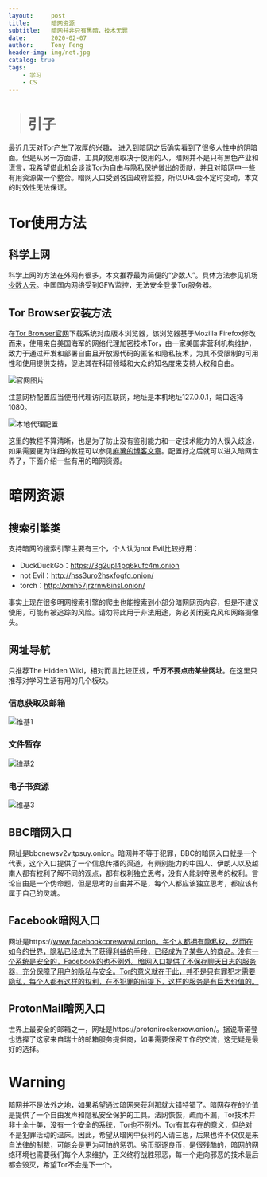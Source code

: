 ```yaml
---
layout:     post
title:      暗网资源
subtitle:   暗网并非只有黑暗，技术无罪
date:       2020-02-07
author:     Tony Feng
header-img: img/net.jpg
catalog: true
tags:
    - 学习
    - CS
---
```


># 引子

最近几天对Tor产生了浓厚的兴趣， 进入到暗网之后确实看到了很多人性中的阴暗面。但是从另一方面讲，工具的使用取决于使用的人，暗网并不是只有黑色产业和谎言，我希望借此机会谈谈Tor为自由与隐私保护做出的贡献，并且对暗网中一些有用资源做一个整合。暗网入口受到各国政府监控，所以URL会不定时变动，本文的时效性无法保证。

# Tor使用方法

## 科学上网

科学上网的方法在外网有很多，本文推荐最为简便的“少数人”。具体方法参见机场[少数人云](https://dwz.cn/0V1WRujO)。中国国内网络受到GFW监控，无法安全登录Tor服务器。

## Tor Browser安装方法

在[Tor Browser官网](https://www.torproject.org/download/)下载系统对应版本浏览器，该浏览器基于Mozilla Firefox修改而来，使用来自美国海军的网络代理加密技术Tor，由一家美国非营利机构维护，致力于通过开发和部署自由且开放源代码的匿名和隐私技术，为其不受限制的可用性和使用提供支持，促进其在科研领域和大众的知名度来支持人权和自由。

![官网图片](https://p.sda1.dev/0/d7ca6ad1440e32163ee9d7eb9ada3241/Snipaste_2020-02-07_10-43-20.PNG)

注意网桥配置应当使用代理访问互联网，地址是本机地址127.0.0.1，端口选择1080。

![本地代理配置](https://p.sda1.dev/0/47b443710c4d61d149c35ffc8a9ae29d/Snipaste_2020-02-07_10-36-50.PNG)

这里的教程不算清晰，也是为了防止没有鉴别能力和一定技术能力的人误入歧途，如果需要更为详细的教程可以参见[麻薯的博客文章](https://uuzdaisuki.com/2018/03/01/%E9%85%8D%E7%BD%AEtor-browser%E5%AE%9E%E7%8E%B0%E8%AE%BF%E9%97%AE%E6%9A%97%E7%BD%91/)。配置好之后就可以进入暗网世界了，下面介绍一些有用的暗网资源。

# 暗网资源

## 搜索引擎类

支持暗网的搜索引擎主要有三个，个人认为not Evil比较好用：

* DuckDuckGo：https://3g2upl4pq6kufc4m.onion
* not Evil：http://hss3uro2hsxfogfq.onion/
* torch：http://xmh57jrzrnw6insl.onion/

事实上现在很多明网搜索引擎的爬虫也能搜索到小部分暗网网页内容，但是不建议使用，可能有被追踪的风险。请勿将此用于非法用途，务必关闭麦克风和网络摄像头。

## 网址导航

只推荐The Hidden Wiki，相对而言比较正规，**千万不要点击某些网址**。在这里只推荐对学习生活有用的几个板块。

### 信息获取及邮箱

![维基1](https://p.sda1.dev/0/4f6ea2971cc1f562199b820cf0f9a730/Snipaste_2020-02-07_11-03-12.PNG)

### 文件暂存

![维基2](https://p.sda1.dev/0/4d63e671436f2981477be7538024265d/Snipaste_2020-02-07_11-03-29.PNG)

### 电子书资源

![维基3](https://p.sda1.dev/0/85d80e704b9733fdb8c3118c1861e34c/Snipaste_2020-02-07_11-04-00.PNG)

## BBC暗网入口

网址是bbcnewsv2vjtpsuy.onion。暗网并不等于犯罪，BBC的暗网入口就是一个代表，这个入口提供了一个信息传播的渠道，有辨别能力的中国人、伊朗人以及越南人都有权利了解不同的观点，都有权利独立思考，没有人能剥夺思考的权利。言论自由是一个伪命题，但是思考的自由并不是，每个人都应该独立思考，都应该有属于自己的灵魂。

## Facebook暗网入口

网址是https://www.facebookcorewwwi.onion。每个人都拥有隐私权，然而在如今的世界，隐私已经成为了获得利益的手段，已经成为了某些人的商品。没有一个系统是安全的，Facebook的也不例外。暗网入口提供了不保存聊天日志的服务器，充分保障了用户的隐私与安全。Tor的意义就在于此，并不是只有罪犯才需要隐私，每个人都有这样的权利，在不犯罪的前提下，这样的服务是有巨大价值的。

## ProtonMail暗网入口

世界上最安全的邮箱之一，网址是https://protonirockerxow.onion/。据说斯诺登也选择了这家来自瑞士的邮箱服务提供商，如果需要保密工作的交流，这无疑是最好的选择。

# Warning

暗网并不是法外之地，如果希望通过暗网来获利那就大错特错了。暗网存在的价值是提供了一个自由发声和隐私安全保护的工具。法网恢恢，疏而不漏，Tor技术并非十全十美，没有一个安全的系统，Tor也不例外。Tor有其存在的意义，但绝对不是犯罪活动的温床。因此，希望从暗网中获利的人请三思，后果也许不仅仅是来自法律的制裁，可能会是更为可怕的惩罚。劣币驱逐良币，是很残酷的，暗网的网络环境也需要我们每个人来维护，正义终将战胜邪恶，每一个走向邪恶的技术最后都会毁灭，希望Tor不会是下一个。

